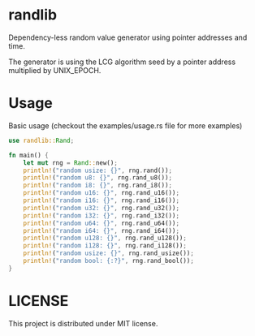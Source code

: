 # randlib

Dependency-less random value generator using pointer addresses and time.

The generator is using the LCG algorithm seed by a pointer address multiplied by
UNIX_EPOCH.

# Usage

Basic usage (checkout the examples/usage.rs file for more examples)

```rust
use randlib::Rand;

fn main() {
    let mut rng = Rand::new();
	println!("random usize: {}", rng.rand());
	println!("random u8: {}", rng.rand_u8());
	println!("random i8: {}", rng.rand_i8());
	println!("random u16: {}", rng.rand_u16());
	println!("random i16: {}", rng.rand_i16());
	println!("random u32: {}", rng.rand_u32());
	println!("random i32: {}", rng.rand_i32());
	println!("random u64: {}", rng.rand_u64());
	println!("random i64: {}", rng.rand_i64());
	println!("random u128: {}", rng.rand_u128());
	println!("random i128: {}", rng.rand_i128());
	println!("random usize: {}", rng.rand_usize());
	println!("random bool: {:?}", rng.rand_bool());
}
```

# LICENSE

This project is distributed under MIT license.
